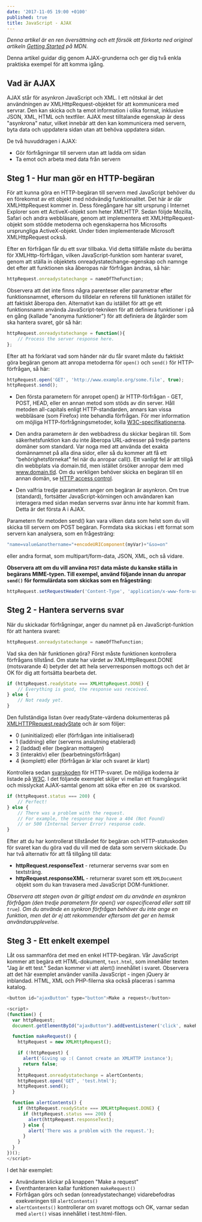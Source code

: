 ```yaml
---
date: '2017-11-05 19:00 +0100'
published: true
title: JavaScript - AJAX
---
```

*Denna artikel är en ren översättning och ett försök att förkorta ned original artikeln [Getting Started](https://developer.mozilla.org/en-US/docs/AJAX/Getting_Started) på MDN.*

Denna artikel guidar dig genom AJAX-grunderna och ger dig två enkla praktiska exempel för att komma igång.

## Vad är AJAX

AJAX står för asynkron JavaScript och XML. I ett nötskal är det användningen av XMLHttpRequest-objektet för att kommunicera med servrar. Den kan skicka och ta emot information i olika format, inklusive JSON, XML, HTML och textfiler. AJAX mest tilltalande egenskap är dess "asynkrona" natur, vilket innebär att den kan kommunicera med servern, byta data och uppdatera sidan utan att behöva uppdatera sidan.

De två huvuddragen i AJAX:

* Gör förfrågningar till servern utan att ladda om sidan
* Ta emot och arbeta med data från servern

## Steg 1 - Hur man gör en HTTP-begäran

För att kunna göra en HTTP-begäran till servern med JavaScript behöver du en förekomst av ett objekt med nödvändig funktionalitet. Det här är där XMLHttpRequest kommer in. Dess föregångare har sitt ursprung i Internet Explorer som ett ActiveX-objekt som heter XMLHTTP. Sedan följde Mozilla, Safari och andra webbläsare, genom att implementera ett XMLHttpRequest-objekt som stödde metoderna och egenskaperna hos Microsofts ursprungliga ActiveX-objekt. Under tiden implementerade Microsoft XMLHttpRequest också.

Efter en förfrågan får du ett svar tillbaka. Vid detta tillfälle måste du berätta för XMLHttp-förfrågan, vilken JavaScript-funktion som hanterar svaret, genom att ställa in objektets onreadystatechange-egenskap och namnge det efter att funktionen ska åberopas när förfrågan ändras, så här:

```js
httpRequest.onreadystatechange = nameOfTheFunction;
```

Observera att det inte finns några parenteser eller parametrar efter funktionsnamnet, eftersom du tilldelar en referens till funktionen istället för att faktiskt åberopa den. Alternativt kan du istället för att ge ett funktionsnamn använda JavaScript-tekniken för att definiera funktioner i på en gång (kallade "anonyma funktioner") för att definiera de åtgärder som ska hantera svaret, gör så här:

```js
httpRequest.onreadystatechange = function(){
    // Process the server response here.
};
```

Efter att ha förklarat vad som händer när du får svaret måste du faktiskt göra begäran genom att anropa metoderna för `open()` och `send()` för HTTP-förfrågan, så här:

```js
httpRequest.open('GET', 'http://www.example.org/some.file', true);
httpRequest.send();
```

* Den första parametern för anropet open() är HTTP-förfrågan - GET, POST, HEAD, eller en annan metod som stöds av din server. Håll metoden all-capitals enligt HTTP-standarden, annars kan vissa webbläsare (som Firefox) inte behandla förfrågan. För mer information om möjliga HTTP-förfrågningsmetoder, kolla [W3C-specifikationerna](https://www.w3.org/Protocols/rfc2616/rfc2616-sec9.html).

* Den andra parametern är den webbadress du skickar begäran till. Som säkerhetsfunktion kan du inte åberopa URL-adresser på tredje partens domäner som standard. Var noga med att använda det exakta domännamnet på alla dina sidor, eller så du kommer att få ett "behörighetsförnekat" fel när du anropar call(). Ett vanligt fel är att tillgå din webbplats via domain.tld, men istället örsöker anropar dem med www.domain.tld. Om du verkligen behöver skicka en begäran till en annan domän, se [HTTP access control](https://developer.mozilla.org/en-US/docs/Web/HTTP/CORS).

* Den valfria tredje parametern anger om begäran är asynkron. Om true (standard), fortsätter JavaScript-körningen och användaren kan interagera med sidan medan serverns svar ännu inte har kommit fram. Detta är det första A i AJAX.

Parametern för metoden send() kan vara vilken data som helst som du vill skicka till servern om POST begäran. Formdata ska skickas i ett format som servern kan analysera, som en frågesträng:

```js
"name=value&anothername="+encodeURIComponent(myVar)+"&so=on"
```

eller andra format, som multipart/form-data, JSON, XML, och så vidare.

**Observera att om du vill använa `POST` data måste du kanske ställa in begärans MIME-typen. Till exempel, använd följande innan du anropar `send()` för formulärdata som skickas som en frågesträng:**

```js
httpRequest.setRequestHeader('Content-Type', 'application/x-www-form-urlencoded');
```

## Steg 2 - Hantera serverns svar

När du skickadar förfrågningar, anger du namnet på en JavaScript-funktion för att hantera svaret:

```js
httpRequest.onreadystatechange = nameOfTheFunction;
```

Vad ska den här funktionen göra? Först måste funktionen kontrollera förfrågans tillstånd. Om state har värdet av XMLHttpRequest.DONE (motsvarande 4) betyder det att hela serverresponsen mottogs och det är OK för dig att fortsätta bearbeta det.

```js
if (httpRequest.readyState === XMLHttpRequest.DONE) {
    // Everything is good, the response was received.
} else {
    // Not ready yet.
}
```

Den fullständiga listan över readyState-värdena dokumenteras på [XMLHTTPRequest.readyState](https://developer.mozilla.org/en-US/docs/Web/API/XMLHttpRequest#Properties) och är som följer:

* 0 (uninitialized) eller (förfrågan inte initialiserad)
* 1 (laddning) eller (serverns anslutning etablerad)
* 2 (laddad) eller (begäran mottagen)
* 3 (interaktiv) eller (bearbetningsförfrågan)
* 4 (komplett) eller (förfrågan är klar och svaret är klart)

Kontrollera sedan [svarskoden](https://developer.mozilla.org/en-US/docs/Web/HTTP#HTTP_Response_Codes) för HTTP-svaret. De möjliga koderna är listade på [W3C](https://www.w3.org/Protocols/rfc2616/rfc2616-sec10.html). I det följande exemplet skiljer vi mellan ett framgångsrikt och misslyckat AJAX-samtal genom att söka efter en `200 OK` svarskod.

```js
if (httpRequest.status === 200) {
    // Perfect!
} else {
    // There was a problem with the request.
    // For example, the response may have a 404 (Not Found)
    // or 500 (Internal Server Error) response code.
}
```
Efter att du har kontrollerat tillståndet för begäran och HTTP-statuskoden för svaret kan du göra vad du vill med de data som servern skickade. Du har två alternativ för att få tillgång till data:

* **httpRequest.responseText** - returnerar serverns svar som en textsträng.
* **httpRequest.responseXML** - returnerar svaret som ett `XMLDocument` objekt som du kan travasera med JavaScript DOM-funktioner.

*Observera att stegen ovan är giltigt endast om du använde en asynkron förfrågan (den tredje parametern för open() var ospecificerad eller satt till `true`). Om du använde en synkron förfrågan behöver du inte ange en funktion, men det är ej att rekommender eftersom det ger en hemsk användarupplevelse.*

## Steg 3 - Ett enkelt exempel

Låt oss sammanföra det med en enkel HTTP-begäran. Vår JavaScript kommer att begära ett HTML-dokument, `test.html`, som innehåller texten "Jag är ett test." Sedan kommer vi att alert() innehållet i svaret. Observera att det här exemplet använder vanilla JavaScript - ingen jQuery är inblandad. HTML, XML och PHP-filerna ska också placeras i samma katalog.

```js
<button id="ajaxButton" type="button">Make a request</button>

<script>
(function() {
  var httpRequest;
  document.getElementById("ajaxButton").addEventListener('click', makeRequest);

  function makeRequest() {
    httpRequest = new XMLHttpRequest();

    if (!httpRequest) {
      alert('Giving up :( Cannot create an XMLHTTP instance');
      return false;
    }
    httpRequest.onreadystatechange = alertContents;
    httpRequest.open('GET', 'test.html');
    httpRequest.send();
  }

  function alertContents() {
    if (httpRequest.readyState === XMLHttpRequest.DONE) {
      if (httpRequest.status === 200) {
        alert(httpRequest.responseText);
      } else {
        alert('There was a problem with the request.');
      }
    }
  }
})();
</script>
```

I det här exemplet:

* Användaren klickar på knappen "Make a request"
* Eventhanteraren kallar funktionen `makeRequest()`
* Förfrågan görs och sedan (onreadystatechange) vidarebefodras exekveringen till `alertContents()`
* `alertContents()` kontrollerar om svaret mottogs och OK, varnar sedan med `alert()` visas innehållet i test.html-filen.





